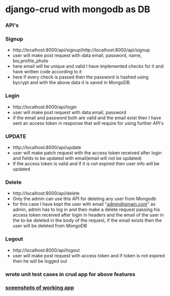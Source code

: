 # django-crud with mongodb as DB

### API's
### Signup
* http://localhost:8000/api/signup)http://localhost:8000/api/signup
* user will make post request with data email, password, name, bio,profile_photo 
* here email will be unique and valid I have implemented checks for it and have written code according to it
* here if every check is passed then the password is hashed using bycrypt and with the above data it is saved in MongoDB. 

### Login
* http://localhost:8000/api/login
* user will make post request with data email, password
* if the email and password both are valid and the email exist then I have sent an access token in response that will require for using further API's

### UPDATE
* http://localhost:8000/api/update
* user will make patch request with the access token received after login and fields to be updated with email(email will not be updated)
* if the access token is valid and if it is not expired then user info will be updated

### Delete
* http://localhost:8000/api/delete
* Only the admin can use this API for deleting any user from Mongodb
* for this case I have kept the user with email "admin@gmain.com" as admin, admin has to log in and then make a delete request passing his access token received after login in headers and the email of the user in the to-be deleted in the body of the request, if the email exists then the user will be deleted from MongoDB

### Logout
* http://localhost:8000/api/logout
* user will make post request with access token and if token is not expired then he will be logged out

### wrote unit test cases in crud app for above features
### [sceenshots of working app](https://github.com/pritamp17/django-crud/tree/main/working%20SS)
